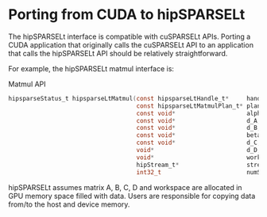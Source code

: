 # Porting from CUDA to hipSPARSELt

The hipSPARSELt interface is compatible with cuSPARSELt APIs. Porting a CUDA application that
originally calls the cuSPARSELt API to an application that calls the hipSPARSELt API should be relatively straightforward.

For example, the hipSPARSELt matmul interface is:

Matmul API

```c
hipsparseStatus_t hipsparseLtMatmul(const hipsparseLtHandle_t*     handle,
                                    const hipsparseLtMatmulPlan_t* plan,
                                    const void*                    alpha,
                                    const void*                    d_A,
                                    const void*                    d_B,
                                    const void*                    beta,
                                    const void*                    d_C,
                                    void*                          d_D,
                                    void*                          workspace,
                                    hipStream_t*                   streams,
                                    int32_t                        numStreams);

```

hipSPARSELt assumes matrix A, B, C, D and workspace are allocated in GPU memory space filled with data. Users are responsible for copying data from/to the host and device memory.
